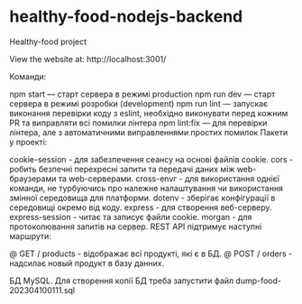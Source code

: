 # healthy-food-nodejs-backend
Healthy-food project

View the website at: http://localhost:3001/

Команди:

npm start — старт сервера в режимі production
npm run dev — старт сервера в режимі розробки (development)
npm run lint — запускає виконання перевірки коду з eslint, необхідно виконувати перед кожним PR та виправляти всі помилки лінтера
npm lint:fix — для перевірки лінтера, але з автоматичними виправленнями простих помилок
Пакети у проекті:

cookie-session - для забезпечення сеансу на основі файлів cookie.
cors - робить безпечні перехресні запити та передачі даних між web-браузерами та web-серверами.
cross-envг - для використання однієї команди, не турбуючись про належне налаштування чи використання змінної середовища для платформи.
dotenv - зберігає конфігурації в середовищі окремо від коду.
express - для створення веб-серверу.
express-session - читає та записує файли cookie.
morgan - для протоколювання запитів на сервер.
REST API підтримує наступні маршрути:

@ GET / products - відображає всі продукті, які є в БД.
@ POST / orders - надсилає новый продукт в базу данних.

БД MySQL. 
Для створення копії БД треба запустити файл dump-food-202304100111.sql
